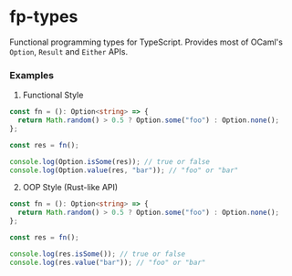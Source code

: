 # fp-types

Functional programming types for TypeScript.
Provides most of OCaml's `Option`, `Result` and `Either` APIs.

### Examples

1. Functional Style

```ts
const fn = (): Option<string> => {
  return Math.random() > 0.5 ? Option.some("foo") : Option.none();
};

const res = fn();

console.log(Option.isSome(res)); // true or false
console.log(Option.value(res, "bar")); // "foo" or "bar"
```

2. OOP Style (Rust-like API)

```ts
const fn = (): Option<string> => {
  return Math.random() > 0.5 ? Option.some("foo") : Option.none();
};

const res = fn();

console.log(res.isSome()); // true or false
console.log(res.value("bar")); // "foo" or "bar"
```
